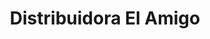---
title: "Distribuidora El Amigo"
url: /quetzaltenango/distribuidora-el-amigo/
shop: Eisenwaren
---